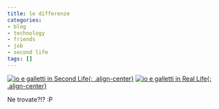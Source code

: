 ```yaml
---
title: le differenze
categories:
- blog
- technology
- friends
- job
- second life
tags: []
---
```

[![io e galletti in Second Life]({{site.url}}/images/io_galle_sl_small.jpg){: .align-center}]({{site.url}}/images/io_galle_sl_small.jpg "io e galletti in Second Life" )
[![io e galletti in Real Life]({{site.url}}/images/io_galle_rl.jpg){: .align-center}]({{site.url}}/images/io_galle_rl.jpg "io e galletti in Real Life" )

Ne trovate?!? :P

